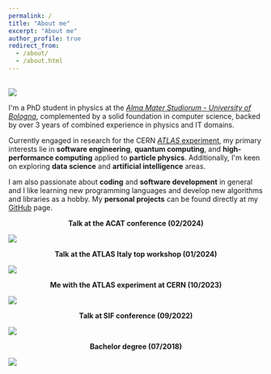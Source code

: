 ```yaml
---
permalink: /
title: "About me"
excerpt: "About me"
author_profile: true
redirect_from: 
  - /about/
  - /about.html
---
```


<br/><img src='http://JustWhit3.github.io/images/emc.jpeg'>

I'm a PhD student in physics at the [*Alma Mater Studiorum - University of Bologna*](https://www.unibo.it/it), complemented by a solid foundation in computer science, backed by over 3 years of combined experience in physics and IT domains. 

Currently engaged in research for the CERN  [*ATLAS* experiment](https://atlas.cern/), my primary interests lie in **software engineering**, **quantum computing**, and **high-performance computing** applied to **particle physics**. Additionally, I'm keen on exploring **data science** and **artificial intelligence** areas.

I am also passionate about **coding** and **software development** in general and I like learning new programming languages and develop new algorithms and libraries as a hobby. My **personal projects** can be found directly at my [GitHub](https://github.com/JustWhit3) page.

<p align="center"><b>Talk at the ACAT conference (02/2024)</b></p>

<img src='http://JustWhit3.github.io/images/acat.jpg'><br/>

<p align="center"><b>Talk at the ATLAS Italy top workshop (01/2024)</b></p>

<img src='http://JustWhit3.github.io/images/ATLAS.jpg'><br/>

<p align="center"><b>Me with the ATLAS experiment at CERN (10/2023)</b></p>

<img src='http://JustWhit3.github.io/images/ATLAS.jpg'><br/>

<p align="center"><b>Talk at SIF conference (09/2022)</b></p>

<img src='http://JustWhit3.github.io/images/SIF_talk.jpg'><br/>

<p align="center"><b>Bachelor degree (07/2018)</b></p>

<img src='http://JustWhit3.github.io/images/fb.jpg'>